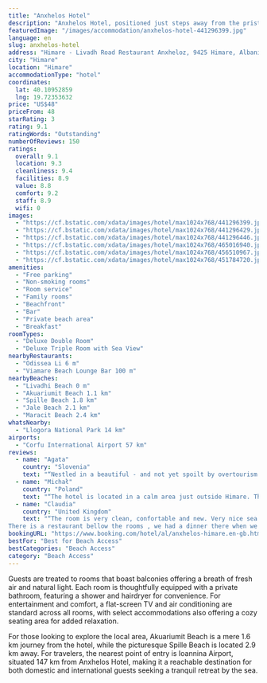 ```yaml
---
title: "Anxhelos Hotel"
description: "Anxhelos Hotel, positioned just steps away from the pristine Livadhi Beach in Himare, presents a serene escape with its array of amenities including a restaurant, complimentary private parking, a welcoming bar, and its very own private beach area."
featuredImage: "/images/accommodation/anxhelos-hotel-441296399.jpg"
language: en
slug: anxhelos-hotel
address: "Himare - Livadh Road Restaurant Anxheloz, 9425 Himare, Albania"
city: "Himare"
location: "Himare"
accommodationType: "hotel"
coordinates:
  lat: 40.10952859
  lng: 19.72353632
price: "US$48"
priceFrom: 48
starRating: 3
rating: 9.1
ratingWords: "Outstanding"
numberOfReviews: 150
ratings:
  overall: 9.1
  location: 9.3
  cleanliness: 9.4
  facilities: 8.9
  value: 8.8
  comfort: 9.2
  staff: 8.9
  wifi: 0
images:
  - "https://cf.bstatic.com/xdata/images/hotel/max1024x768/441296399.jpg?k=92835866b648dc71fbb5c9f10e27e8f63276ff7672bcc27d123494fcd11d72ba&o=&hp=1"
  - "https://cf.bstatic.com/xdata/images/hotel/max1024x768/441296429.jpg?k=4d83f644d0f1b5328ab01a5d522744a62d528ffa6c640a4fd7b006a263e2dac4&o=&hp=1"
  - "https://cf.bstatic.com/xdata/images/hotel/max1024x768/441296446.jpg?k=aeaced0845acf65bc147d6e45bed71e692667efc5a0ccddefd380c443c36ab14&o=&hp=1"
  - "https://cf.bstatic.com/xdata/images/hotel/max1024x768/465016940.jpg?k=13a24257b2b77ed0d4b8a587095ee29d7c93c9f448aeef8be2f80ce023fb4214&o=&hp=1"
  - "https://cf.bstatic.com/xdata/images/hotel/max1024x768/456510967.jpg?k=6c84d893e39c978703d79c8772e7f386d8de5a0dc5c1e3705448fa8b7309b8e0&o=&hp=1"
  - "https://cf.bstatic.com/xdata/images/hotel/max1024x768/451784720.jpg?k=6e945780018397f689c33fef1124b948d56b1550c1f48c82927f9160ab9c5975&o=&hp=1"
amenities:
  - "Free parking"
  - "Non-smoking rooms"
  - "Room service"
  - "Family rooms"
  - "Beachfront"
  - "Bar"
  - "Private beach area"
  - "Breakfast"
roomTypes:
  - "Deluxe Double Room"
  - "Deluxe Triple Room with Sea View"
nearbyRestaurants:
  - "Odissea Li 6 m"
  - "Viamare Beach Lounge Bar 100 m"
nearbyBeaches:
  - "Livadhi Beach 0 m"
  - "Akuariumit Beach 1.1 km"
  - "Spille Beach 1.8 km"
  - "Jale Beach 2.1 km"
  - "Maracit Beach 2.4 km"
whatsNearby:
  - "Llogora National Park 14 km"
airports:
  - "Corfu International Airport 57 km"
reviews:
  - name: "Agata"
    country: "Slovenia"
    text: "“Nestled in a beautiful - and not yet spoilt by overtourism - fishing village on the pristine Albanian coast this hotel is a traveller's dream come true. Rooms are tidy and tasty, the view is stunning - you literally wake up to the sound of waves!...”"
  - name: "Michał"
    country: "Poland"
    text: "“The hotel is located in a calm area just outside Himare. The rooms are modern, very clean, with decent size balconies and a great view. We had two apartments that were sharing a hall what is a perfect option for 2+2 family.”"
  - name: "Claudia"
    country: "United Kingdom"
    text: "“The room is very clean, confortable and new. Very nice sea view!!!! Nice beds and pillows. Amazing Bathroon - all new! Superb!
There is a restaurant bellow the rooms , we had a dinner there when we arrived. No many options available in the menu...”"
bookingURL: "https://www.booking.com/hotel/al/anxhelos-himare.en-gb.html?aid=8035640"
bestFor: "Best for Beach Access"
bestCategories: "Beach Access"
category: "Beach Access"
---
```


Guests are treated to rooms that boast balconies offering a breath of fresh air and natural light. Each room is thoughtfully equipped with a private bathroom, featuring a shower and hairdryer for convenience. For entertainment and comfort, a flat-screen TV and air conditioning are standard across all rooms, with select accommodations also offering a cozy seating area for added relaxation.

For those looking to explore the local area, Akuariumit Beach is a mere 1.6 km journey from the hotel, while the picturesque Spille Beach is located 2.9 km away. For travelers, the nearest point of entry is Ioannina Airport, situated 147 km from Anxhelos Hotel, making it a reachable destination for both domestic and international guests seeking a tranquil retreat by the sea.